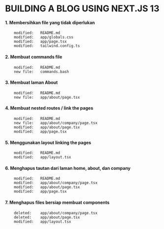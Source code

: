 # BUILDING A BLOG USING NEXT.JS 13

#### 1. Membersihkan file yang tidak diperlukan

        modified:   README.md
        modified:   app/globals.css
        modified:   app/page.tsx
        modified:   tailwind.config.ts

#### 2. Membuat commands file

        modified:   README.md
        new file:   commands.bash

#### 3. Membuat laman About

        modified:   README.md
        new file:   app/about/page.tsx

#### 4. Membuat nested routes / link the pages

        modified:   README.md
        new file:   app/about/company/page.tsx
        modified:   app/about/page.tsx
        modified:   app/page.tsx

#### 5. Menggunakan layout linking the pages

        modified:   README.md
        modified:   app/layout.tsx

#### 6. Menghapus tautan dari laman home, about, dan company

        modified:   README.md
        modified:   app/about/company/page.tsx
        modified:   app/about/page.tsx
        modified:   app/page.tsx

#### 7. Menghapus files bersiap membuat components

        deleted:    app/about/company/page.tsx
        deleted:    app/about/page.tsx
        modified:   app/layout.tsx
